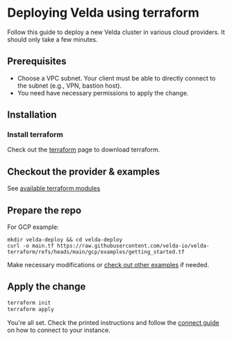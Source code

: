 # Deploying Velda using terraform

Follow this guide to deploy a new Velda cluster in various cloud providers. It should only take a few minutes.

## Prerequisites
* Choose a VPC subnet. Your client must be able to directly connect to the subnet (e.g., VPN, bastion host). 
* You need have necessary permissions to apply the change.

## Installation
### Install terraform
Check out the [terraform](https://developer.hashicorp.com/terraform/install) page to download terraform.

## Checkout the provider & examples
See [available terraform modules](https://github.com/velda-io/velda-terraform)

## Prepare the repo
For GCP example:
```
mkdir velda-deploy && cd velda-deploy
curl -o main.tf https://raw.githubusercontent.com/velda-io/velda-terraform/refs/heads/main/gcp/examples/getting_started.tf
```
Make necessary modifications or [check out other examples](https://github.com/velda-io/velda-terraform/tree/main/gcp/examples) if needed.

## Apply the change
```bash
terraform init
terraform apply
```

You're all set. Check the printed instructions and follow the [connect guide](connect.md#create-and-initialize-your-first-instance) on how to connect to your instance.
